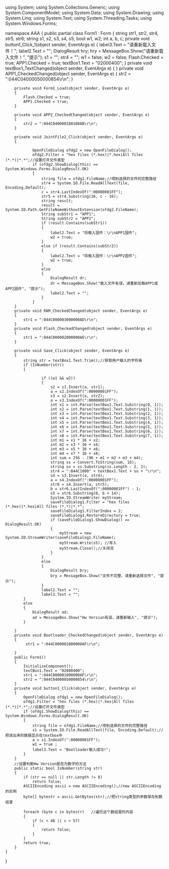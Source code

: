 using System;
using System.Collections.Generic;
using System.ComponentModel;
using System.Data;
using System.Drawing;
using System.Linq;
using System.Text;
using System.Threading.Tasks;
using System.Windows.Forms;

namespace AAA
{
    public partial class Form1 : Form
    {
        string str1, str2, str4, str5, str6;
        string s1, s2, s3, s4, s5;
        bool w1, w2;
        int a, b, c;
        private void button1_Click_1(object sender, EventArgs e)
        {
            label3.Text = "请重新载入文件！";
            label2.Text = "";
            DialogResult hry;
            hry = MessageBox.Show("请重新载入文件！", "提示");
            s1 = "";
            str4 = "";
            w1 = false;
            w2 = false;
            Flash.Checked = true;
            APP1.Checked = true;
            textBox1.Text = "02000400";
        }
        private void textBox1_TextChanged(object sender, EventArgs e)
        {
        }
        private void APP1_CheckedChanged(object sender, EventArgs e)
        {
            str2 = ":044C04000050000854\r\n";
        }

        private void Form1_Load(object sender, EventArgs e)
        {
            Flash.Checked = true;
            APP1.Checked = true;
        }

        private void APP2_CheckedChanged(object sender, EventArgs e)
        {
            str2 = ":044C0400001801088B\r\n";
        }

        private void JointFile2_Click(object sender, EventArgs e)
        {
           
                OpenFileDialog ofdg2 = new OpenFileDialog();
                ofdg2.Filter = "hex files (*.hex)|*.hex|All files (*.*)|*.*";//设置打开文件类型
                if (ofdg2.ShowDialog(this) == System.Windows.Forms.DialogResult.OK)
                {
                    string file = ofdg2.FileName;//得到选择的文件的完整路径
                    str4 = System.IO.File.ReadAllText(file, Encoding.Default);
                    c = str4.LastIndexOf(":00000001FF");
                    str5 = str4.Substring(16, c - 16);
                    string result;
                    result = System.IO.Path.GetFileNameWithoutExtension(ofdg2.FileName);
                    String subStr1 = "APP1";
                    String subStr2 = "APP2";
                    if (result.Contains(subStr1))
                    {
                        label2.Text = "将载入固件：\r\nAPP1固件";
                        w2 = true;
                    }
                    else if (result.Contains(subStr2))
                    {
                        label2.Text = "将载入固件：\r\nAPP2固件";
                        w2 = true;
                    }
                    else
                    {
                        DialogResult dr;
                        dr = MessageBox.Show("载入文件有误，请重新加载APP1或APP2固件", "提示");
                        label2.Text = "";
                    }
                }
        }
        private void RAM_CheckedChanged(object sender, EventArgs e)
        {
            str1 = ":044C000003000000AD\r\n";
        }
        private void Flash_CheckedChanged(object sender, EventArgs e)
        {
            str1 = ":044C000002000000AE\r\n";
        }

        private void Save_Click(object sender, EventArgs e)
        {
            string str = textBox1.Text.Trim();//获取用户输入的字符串
            if (IsNumber(str))
            {
               
                    if ((w1 && w2))
                    {
                        s2 = s1.Insert(a, str1);
                        a = s2.IndexOf(":00000001FF");
                        s3 = s2.Insert(a, str2);
                        a = s3.IndexOf(":00000001FF");
                        int x1 = int.Parse(textBox1.Text.Substring(0, 1));
                        int x2 = int.Parse(textBox1.Text.Substring(1, 1));
                        int x3 = int.Parse(textBox1.Text.Substring(2, 1));
                        int x4 = int.Parse(textBox1.Text.Substring(3, 1));
                        int x5 = int.Parse(textBox1.Text.Substring(4, 1));
                        int x6 = int.Parse(textBox1.Text.Substring(5, 1));
                        int x7 = int.Parse(textBox1.Text.Substring(6, 1));
                        int x8 = int.Parse(textBox1.Text.Substring(7, 1));
                        int m1 = x1 * 16 + x2;
                        int m2 = x3 * 16 + x4;
                        int m3 = x5 * 16 + x6;
                        int m4 = x7 * 16 + x8;
                        int sum = 256 - (96 + m1 + m2 + m3 + m4);
                        string ss = Convert.ToString(sum, 16);
                        string so = ss.Substring(ss.Length - 2, 2);
                        str4 = ":044C1000" + textBox1.Text + so + "\r\n";
                        s4 = s3.Insert(a, str4);
                        a = s4.IndexOf(":00000001FF");
                        str6 = s4.Insert(a, str5);
                        b = str6.LastIndexOf(":00000001FF") - 1;
                        s5 = str6.Substring(0, b + 14);
                        System.IO.StreamWriter myStream;
                        saveFileDialog1.Filter = "hex files (*.hex)|*.hex|All files (*.*)|*.*";
                        saveFileDialog1.FilterIndex = 2;
                        saveFileDialog1.RestoreDirectory = true;
                        if (saveFileDialog1.ShowDialog() == DialogResult.OK)
                        {
                            myStream = new System.IO.StreamWriter(saveFileDialog1.FileName);
                            myStream.Write(s5); //写入
                            myStream.Close();//关闭流
                        }
                    }
                    else
                    {
                        DialogResult bry;
                        bry = MessageBox.Show("文件不完整，请重新选择文件", "提示");
                    }
                    label2.Text = "";
                    label3.Text = "";         
            }
            else
            {
                DialogResult ad;
                ad = MessageBox.Show("Hw Version有误，请重新输入", "提示");
            }
                
        }
        private void Bootloader_CheckedChanged(object sender, EventArgs e)
        {
             str1 = ":044C000001000000AF\r\n";
           
        }
        public Form1()
        {
            InitializeComponent();
            textBox1.Text = "02000400";
            str1 = ":044C000001000000AF\r\n";
            str2 = ":044C04000050000854\r\n";
        }
        private void button1_Click(object sender, EventArgs e)
        {
            OpenFileDialog ofdg1 = new OpenFileDialog();
            ofdg1.Filter = "hex files (*.hex)|*.hex|All files (*.*)|*.*";//设置打开文件类型
            if (ofdg1.ShowDialog(this) == System.Windows.Forms.DialogResult.OK)
            {
                string file = ofdg1.FileName;//得到选择的文件的完整路径
                s1 = System.IO.File.ReadAllText(file, Encoding.Default);//把读出来的数据显示在textbox中
                a = s1.IndexOf(":00000001FF");
                w1 = true ;
                label3.Text = "Bootloader载入成功!";
            }
        }
        //设置判断Hw Version是否为数字的方法
        public static bool IsNumber(string str)
        {
            if (str == null || str.Length != 8)
                return false;
            ASCIIEncoding ascii = new ASCIIEncoding();//new ASCIIEncoding 的实例
            byte[] bytestr = ascii.GetBytes(str);//把string类型的参数保存到数组里

            foreach (byte c in bytestr)   //遍历这个数组里的内容
            {
                if (c < 48 || c > 57)
                {
                    return false;
                }
            }
            return true;
        }
    }
}
